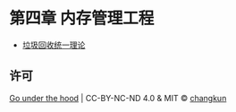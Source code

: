 # 第四章 内存管理工程

- [垃圾回收统一理论](unifiedgc.md)

## 许可

[Go under the hood](https://github.com/changkun/go-under-the-hood) | CC-BY-NC-ND 4.0 & MIT &copy; [changkun](https://changkun.de)
